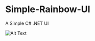# Simple-Rainbow-UI
A Simple C# .NET UI


![Alt Text](https://media.giphy.com/media/LJnMZDTanVePW2tRdR/giphy.gif)
